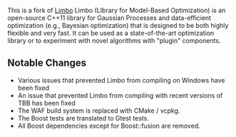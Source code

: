 This is a fork of [Limbo](https://github.com/resibots)
Limbo (LIbrary for Model-Based Optimization) is an open-source C++11 library for Gaussian Processes and data-efficient optimization (e.g., Bayesian optimization) that is designed to be both highly flexible and very fast. It can be used as a state-of-the-art optimization library or to experiment with novel algorithms with "plugin" components.

Notable Changes
------------------------
 - Various issues that prevented Limbo from compiling on Windows have been fixed
 - An issue that prevented Limbo from compiling with recent versions of TBB has been fixed
 - The WAF build system is replaced with CMake / vcpkg.
 - The Boost tests are translated to Gtest tests.
 - All Boost dependencies except for Boost::fusion are removed.
